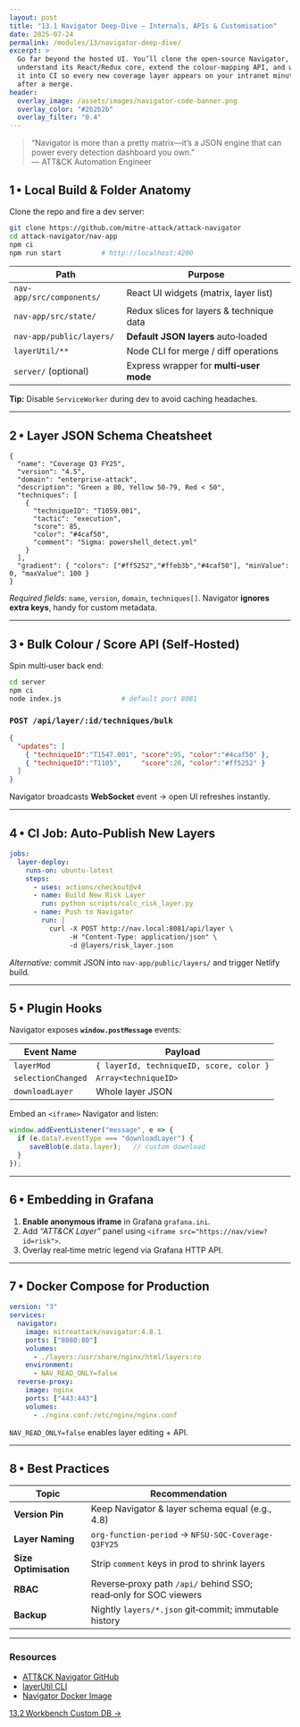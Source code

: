 ```yaml
---
layout: post
title: "13.1 Navigator Deep‑Dive – Internals, APIs & Customisation"
date: 2025-07-24
permalink: /modules/13/navigator-deep-dive/
excerpt: >
  Go far beyond the hosted UI. You’ll clone the open‑source Navigator,
  understand its React/Redux core, extend the colour‑mapping API, and wire
  it into CI so every new coverage layer appears on your intranet minutes
  after a merge.
header:
  overlay_image: /assets/images/navigator-code-banner.png
  overlay_color: "#2b2b2b"
  overlay_filter: "0.4"
---
```


> “Navigator is more than a pretty matrix—it’s a JSON engine that can power
> every detection dashboard you own.”  
> — ATT&CK Automation Engineer

## 1 • Local Build & Folder Anatomy

Clone the repo and fire a dev server:

```bash
git clone https://github.com/mitre-attack/attack-navigator
cd attack-navigator/nav-app
npm ci
npm run start          # http://localhost:4200
```

| Path                      | Purpose                                  |
| ------------------------- | ---------------------------------------- |
| `nav-app/src/components/` | React UI widgets (matrix, layer list)    |
| `nav-app/src/state/`      | Redux slices for layers & technique data |
| `nav-app/public/layers/`  | **Default JSON layers** auto‑loaded      |
| `layerUtil/**`            | Node CLI for merge / diff operations     |
| `server/` (optional)      | Express wrapper for **multi‑user mode**  |

**Tip:** Disable `ServiceWorker` during dev to avoid caching headaches.

---

## 2 • Layer JSON Schema Cheatsheet

```jsonc
{
  "name": "Coverage Q3 FY25",
  "version": "4.5",
  "domain": "enterprise-attack",
  "description": "Green ≥ 80, Yellow 50‑79, Red < 50",
  "techniques": [
    {
      "techniqueID": "T1059.001",
      "tactic": "execution",
      "score": 85,
      "color": "#4caf50",
      "comment": "Sigma: powershell_detect.yml"
    }
  ],
  "gradient": { "colors": ["#ff5252","#ffeb3b","#4caf50"], "minValue": 0, "maxValue": 100 }
}
```

*Required fields*: `name`, `version`, `domain`, `techniques[]`.
Navigator **ignores extra keys**, handy for custom metadata.

---

## 3 • Bulk Colour / Score API (Self‑Hosted)

Spin multi‑user back end:

```bash
cd server
npm ci
node index.js               # default port 8081
```

### `POST /api/layer/:id/techniques/bulk`

```json
{
  "updates": [
    { "techniqueID":"T1547.001", "score":95, "color":"#4caf50" },
    { "techniqueID":"T1105",     "score":20, "color":"#ff5252" }
  ]
}
```

Navigator broadcasts **WebSocket** event → open UI refreshes instantly.

---

## 4 • CI Job: Auto‑Publish New Layers

```yaml
jobs:
  layer-deploy:
    runs-on: ubuntu-latest
    steps:
      - uses: actions/checkout@v4
      - name: Build New Risk Layer
        run: python scripts/calc_risk_layer.py
      - name: Push to Navigator
        run: |
          curl -X POST http://nav.local:8081/api/layer \
               -H "Content-Type: application/json" \
               -d @layers/risk_layer.json
```

*Alternative*: commit JSON into `nav-app/public/layers/` and trigger Netlify
build.

---

## 5 • Plugin Hooks

Navigator exposes **`window.postMessage`** events:

| Event Name         | Payload                                  |
| ------------------ | ---------------------------------------- |
| `layerMod`         | `{ layerId, techniqueID, score, color }` |
| `selectionChanged` | `Array<techniqueID>`                     |
| `downloadLayer`    | Whole layer JSON                         |

Embed an `<iframe>` Navigator and listen:

```javascript
window.addEventListener("message", e => {
  if (e.data?.eventType === "downloadLayer") {
     saveBlob(e.data.layer);   // custom download
  }
});
```

---

## 6 • Embedding in Grafana

1. **Enable anonymous iframe** in Grafana `grafana.ini`.
2. Add *“ATT\&CK Layer”* panel using `<iframe src="https://nav/view?id=risk">`.
3. Overlay real‑time metric legend via Grafana HTTP API.

---

## 7 • Docker Compose for Production

```yaml
version: "3"
services:
  navigator:
    image: mitreattack/navigator:4.8.1
    ports: ["8080:80"]
    volumes:
      - ./layers:/usr/share/nginx/html/layers:ro
    environment:
      - NAV_READ_ONLY=false
  reverse-proxy:
    image: nginx
    ports: ["443:443"]
    volumes:
      - ./nginx.conf:/etc/nginx/nginx.conf
```

`NAV_READ_ONLY=false` enables layer editing + API.

---

## 8 • Best Practices

| Topic                 | Recommendation                                                   |
| --------------------- | ---------------------------------------------------------------- |
| **Version Pin**       | Keep Navigator & layer schema equal (e.g., 4.8)                  |
| **Layer Naming**      | `org-function-period` → `NFSU-SOC-Coverage-Q3FY25`               |
| **Size Optimisation** | Strip `comment` keys in prod to shrink layers                    |
| **RBAC**              | Reverse‑proxy path `/api/` behind SSO; read‑only for SOC viewers |
| **Backup**            | Nightly `layers/*.json` git‑commit; immutable history            |

---

<div class="post-resources container">
  <h3>Resources</h3>
  <ul>
    <li><a href="https://github.com/mitre-attack/attack-navigator" target="_blank">ATT&CK Navigator GitHub</a></li>
    <li><a href="https://github.com/mitre-attack/attack-navigator/tree/master/layerUtil" target="_blank">layerUtil CLI</a></li>
    <li><a href="https://hub.docker.com/r/mitreattack/navigator" target="_blank">Navigator Docker Image</a></li>
  </ul>
</div>

<a href="{{ site.baseurl }}/modules/13/workbench-custom-db/" class="next-link">13.2 Workbench Custom DB →</a>